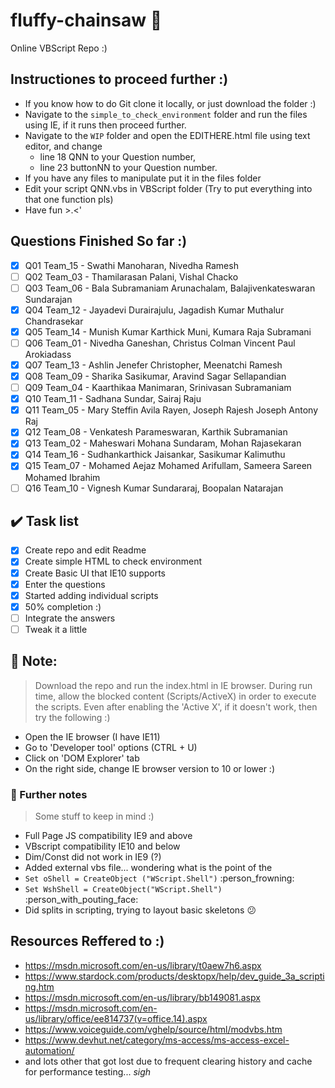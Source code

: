 # fluffy-chainsaw :see_no_evil: 
Online VBScript Repo :)

## Instructiones to proceed further :)
* If you know how to do Git clone it locally, or just download the folder :)
* Navigate to the `simple_to_check_environment` folder and run the files using IE, if it runs then proceed further.
* Navigate to the `WIP` folder and open the EDITHERE.html file using text editor, and change 
	* line 18 QNN to your Question number, 
	* line 23 buttonNN to your Question number.
* If you have any files to manipulate put it in the files folder
* Edit your script QNN.vbs in VBScript folder (Try to put everything into that one function pls)
* Have fun >.<'

## Questions Finished So far :)

- [X] Q01 Team_15 - Swathi Manoharan, Nivedha Ramesh
- [ ] Q02 Team_03 - Thamilarasan Palani, Vishal Chacko
- [ ] Q03 Team_06 - Bala Subramaniam Arunachalam, Balajivenkateswaran Sundarajan
- [X] Q04 Team_12 - Jayadevi Durairajulu, Jagadish Kumar Muthalur Chandrasekar
- [X] Q05 Team_14 - Munish Kumar Karthick Muni, Kumara Raja Subramani
- [ ] Q06 Team_01 - Nivedha Ganeshan, Christus Colman Vincent Paul Arokiadass
- [X] Q07 Team_13 - Ashlin Jenefer Christopher, Meenatchi Ramesh
- [X] Q08 Team_09 - Sharika Sasikumar, Aravind Sagar Sellapandian
- [ ] Q09 Team_04 - Kaarthikaa Manimaran, Srinivasan Subramaniam
- [X] Q10 Team_11 - Sadhana Sundar, Sairaj Raju
- [X] Q11 Team_05 - Mary Steffin Avila Rayen, Joseph Rajesh Joseph Antony Raj
- [X] Q12 Team_08 - Venkatesh Parameswaran, Karthik Subramanian
- [X] Q13 Team_02 - Maheswari Mohana Sundaram, Mohan Rajasekaran
- [X] Q14 Team_16 - Sudhankarthick Jaisankar, Sasikumar Kalimuthu
- [X] Q15 Team_07 - Mohamed Aejaz Mohamed Arifullam, Sameera Sareen Mohamed Ibrahim
- [ ] Q16 Team_10 - Vignesh Kumar Sundararaj, Boopalan Natarajan

## :heavy_check_mark: Task list  

- [x] Create repo and edit Readme
- [x] Create simple HTML to check environment
- [x] Create Basic UI that IE10 supports
- [x] Enter the questions
- [x] Started adding individual scripts
- [X] 50% completion :)
- [ ] Integrate the answers
- [ ] Tweak it a little

## :pushpin: Note: 
> Download the repo and run the index.html in IE browser.
During run time, allow the blocked content (Scripts/ActiveX) in order to execute the scripts. Even after enabling the 'Active X', if it doesn't work, then try the following :)

* Open the IE browser (I have IE11)
* Go to 'Developer tool' options (CTRL + U)
* Click on 'DOM Explorer' tab
* On the right side, change IE browser version to 10 or lower :)

### :paperclip: Further notes 
> Some stuff to keep in mind :)
* Full Page JS compatibility IE9 and above
* VBscript compatibility IE10 and below
* Dim/Const did not work in IE9 (?)
* Added external vbs file... wondering what is the point of the 
* `Set oShell = CreateObject ("WScript.Shell")` :person_frowning:
* `Set WshShell = CreateObject("WScript.Shell")` :person_with_pouting_face:
* Did splits in scripting, trying to layout basic skeletons :confused:

## Resources Reffered to :)
* https://msdn.microsoft.com/en-us/library/t0aew7h6.aspx
* https://www.stardock.com/products/desktopx/help/dev_guide_3a_scripting.htm
* https://msdn.microsoft.com/en-us/library/bb149081.aspx
* https://msdn.microsoft.com/en-us/library/office/ee814737(v=office.14).aspx
* https://www.voiceguide.com/vghelp/source/html/modvbs.htm
* https://www.devhut.net/category/ms-access/ms-access-excel-automation/
* and lots other that got lost due to frequent clearing history and cache for performance testing... *sigh*